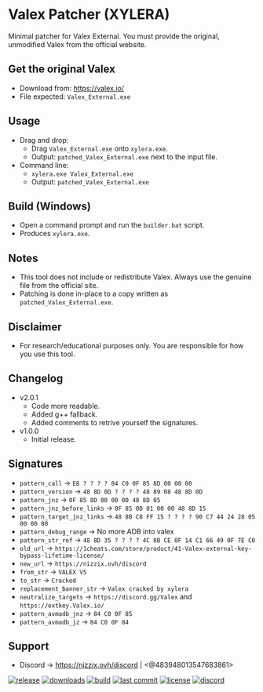 # Valex Patcher (XYLERA)

Minimal patcher for Valex External. You must provide the original, unmodified Valex from the official website.

## Get the original Valex
- Download from: https://valex.io/
- File expected: `Valex_External.exe`

## Usage
- Drag and drop:
  - Drag `Valex_External.exe` onto `xylera.exe`.
  - Output: `patched_Valex_External.exe` next to the input file.
- Command line:
  - `xylera.exe Valex_External.exe`
  - Output: `patched_Valex_External.exe`

## Build (Windows)
- Open a command prompt and run the `builder.bat` script.
- Produces `xylera.exe`.

## Notes
- This tool does not include or redistribute Valex. Always use the genuine file from the official site.
- Patching is done in-place to a copy written as `patched_Valex_External.exe`.

## Disclaimer
- For research/educational purposes only. You are responsible for how you use this tool.

## Changelog
- v2.0.1
  - Code more readable.
  - Added g++ fallback.
  - Added comments to retrive yourself the signatures.
- v1.0.0
  - Initial release.

## Signatures
- `pattern_call` -> `E8 ? ? ? ? 84 C0 0F 85 8D 00 00 00`
- `pattern_version` -> `48 8D 0D ? ? ? ? 48 89 08 48 8D 0D`
- `pattern_jnz` -> `0F 85 8D 00 00 00 48 8D 05`
- `pattern_jnz_before_links` -> `0F 85 0D 01 00 00 48 8D 15`
- `pattern_target_jnz_links` -> `48 8B C8 FF 15 ? ? ? ? 90 C7 44 24 28 05 00 00 00`
- `pattern_debug_range` -> No more ADB into valex
- `pattern_str_ref` -> `48 8D 35 ? ? ? ? 4C 8B CE 0F 14 C1 66 49 0F 7E C0`
- `old_url` -> `https://1cheats.com/store/product/41-Valex-external-key-bypass-lifetime-license/`
- `new_url` -> `https://nizzix.ovh/discord`
- `from_str` -> `VALEX V5`
- `to_str` -> `Cracked`
- `replacement_banner_str` -> `Valex cracked by xylera`
- `neutralize_targets` -> `https://discord.gg/Valex` and `https://extkey.Valex.io/`
- `pattern_avmadb_jnz` -> `84 C0 0F 85`
- `pattern_avmadb_jz` -> `84 C0 0F 84`

  
## Support
- Discord -> https://nizzix.ovh/discord | <@483948013547683861>

[![release](https://img.shields.io/github/v/release/Srungot/Valex-Auto-Cracker)](https://github.com/Srungot/Valex-Auto-Cracker/releases)
[![downloads](https://img.shields.io/github/downloads/Srungot/Valex-Auto-Cracker/total)](https://github.com/Srungot/Valex-Auto-Cracker/releases)
[![build](https://img.shields.io/github/actions/workflow/status/Srungot/Valex-Auto-Cracker/auto-release.yml?branch=main)](https://github.com/Srungot/Valex-Auto-Cracker/actions/workflows/auto-release.yml)
[![last commit](https://img.shields.io/github/last-commit/Srungot/Valex-Auto-Cracker)](https://github.com/Srungot/Valex-Auto-Cracker/commits/main)
[![license](https://img.shields.io/github/license/Srungot/Valex-Auto-Cracker)](https://github.com/Srungot/Valex-Auto-Cracker/blob/main/LICENSE)
[![discord](https://img.shields.io/badge/discord-join-5865F2?logo=discord&logoColor=white)](https://nizzix.ovh/discord)

